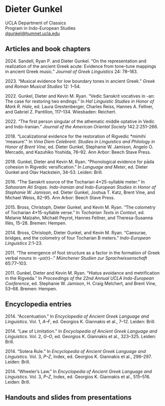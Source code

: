 # Dieter Gunkel
UCLA Department of Classics  
Program in Indo-European Studies  
dgunkel@humnet.ucla.edu  

## Articles and book chapters
2024\. Sandell, Ryan P. and Dieter Gunkel. “On the representation and realization of the ancient Greek acute: Evidence from tone-tune mappings in ancient Greek music.” *Journal of Greek Linguistics* 24: 78–183.  

2023\. “Musical evidence for low boundary tones in ancient Greek.” *Greek and Roman Musical Studies* 12: 1–54.  

2022\. Gunkel, Dieter and Kevin M. Ryan. “Vedic Sanskrit vocatives in -an: The case for restoring two endings.” In *Ha! Linguistic Studies in Honor of Mark R. Hale*, ed. Laura Grestenberger, Charles Reiss, Hannes A. Fellner, and Gabriel Z. Pantillon, 117–134. Wiesbaden: Reichert.  

2022\. “The first person singular of the athematic middle optative in Vedic and Indo-Iranian.” *Journal of the American Oriental Society* 142.2:251–266.  

2018\. “Localizational evidence for the restoration of Rigvedic *mimihí ‘measure’.” In *Vina Diem Celebrent. Studies in Linguistics and Philology in Honor of Brent Vine*, ed. Dieter Gunkel, Stephanie W. Jamison, Angelo O. Mercado, and Kazuhiko Yoshida, 76–92. Ann Arbor: Beech Stave Press.  

2018\. Gunkel, Dieter and Kevin M. Ryan. “Phonological evidence for pāda cohesion in Rigvedic versification.” In *Language and Meter*, ed. Dieter Gunkel and Olav Hackstein, 34–53. Leiden: Brill.  

2016\. “The Sanskrit source of the Tocharian 4×25-syllable meter.” In *Sahasram Ati Srajas. Indo-Iranian and Indo-European Studies in Honor of Stephanie W. Jamison*, ed. Dieter Gunkel, Joshua T. Katz, Brent Vine, and Michael Weiss, 82–95. Ann Arbor: Beech Stave Press.  

2015\. Bross, Christoph, Dieter Gunkel, and Kevin M. Ryan. “The colometry of Tocharian 4×15-syllable verse.” In *Tocharian Texts in Context*, ed. Melanie Malzahn, Michaël Peyrot, Hannes Fellner, and Theresa-Susanna Illés, 15–28. Bremen: Hempen.  

2014\. Bross, Christoph, Dieter Gunkel, and Kevin M. Ryan. “Caesurae, bridges, and the colometry of four Tocharian B meters.” *Indo-European Linguistics* 2:1–23.  

2011\. “The emergence of foot structure as a factor in the formation of Greek verbal nouns in -μα(τ)-.” *Münchener Studien zur Sprachwissenschaft* 65:77–103.  

2011\. Gunkel, Dieter and Kevin M. Ryan. “Hiatus avoidance and metrification in the Rigveda.” In *Proceedings of the 22nd Annual UCLA Indo-European Conference*, ed. Stephanie W. Jamison, H. Craig Melchert, and Brent Vine, 53–68. Bremen: Hempen.  

## Encyclopedia entries
2014\. “Accentuation.” In *Encyclopedia of Ancient Greek Language and Linguistics*. Vol. 1, *A–F*, ed. Georgios K. Giannakis et al., 7–12. Leiden: Brill.  

2014\. “Law of Limitation.” In *Encyclopedia of Ancient Greek Language and Linguistics*. Vol. 2, *G–O*, ed. Georgios K. Giannakis et al., 323–325. Leiden: Brill.  

2014\. “Sotera Rule.” In *Encyclopedia of Ancient Greek Language and Linguistics*. Vol. 3, *P–Z*, Index, ed. Georgios K. Giannakis et al., 296–297. Leiden: Brill.  

2014\. “Wheeler’s Law.” In *Encyclopedia of Ancient Greek Language and Linguistics*. Vol. 3, *P–Z*, Index, ed. Georgios K. Giannakis et al., 515–516. Leiden: Brill.  

## Handouts and slides from presentations
